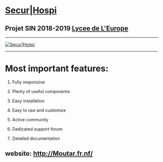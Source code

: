 # [Secur|Hospi](http://Moutar.fr.nf)

## Projet SIN 2018-2019 [Lycee de L'Europe](http://www.lycee-europe-dunkerque.fr/)

________
[![Secur|Hospi](http://moutar.fr.nf/logo.png)](http://moutar.fr.nf)
________

# Most important features:

1. Fully responsive

2. Plenty of useful components

3. Easy installation

4. Easy to use and customize

5. Active community

6. Dedicated support forum

7. Detailed documentation


## website: http://Moutar.fr.nf/
